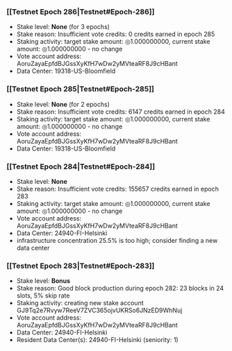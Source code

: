 ### [[Testnet Epoch 286|Testnet#Epoch-286]]
* Stake level: **None** (for 3 epochs)
* Stake reason: Insufficient vote credits: 0 credits earned in epoch 285
* Staking activity: target stake amount: ◎1.000000000, current stake amount: ◎1.000000000 - no change
* Vote account address: AoruZayaEpfdBJGssXyKfH7wDw2yMVteaRF8J9cHBant
* Data Center: 19318-US-Bloomfield
### [[Testnet Epoch 285|Testnet#Epoch-285]]
* Stake level: **None** (for 2 epochs)
* Stake reason: Insufficient vote credits: 6147 credits earned in epoch 284
* Staking activity: target stake amount: ◎1.000000000, current stake amount: ◎1.000000000 - no change
* Vote account address: AoruZayaEpfdBJGssXyKfH7wDw2yMVteaRF8J9cHBant
* Data Center: 19318-US-Bloomfield
### [[Testnet Epoch 284|Testnet#Epoch-284]]
* Stake level: **None**
* Stake reason: Insufficient vote credits: 155657 credits earned in epoch 283
* Staking activity: target stake amount: ◎1.000000000, current stake amount: ◎1.000000000 - no change
* Vote account address: AoruZayaEpfdBJGssXyKfH7wDw2yMVteaRF8J9cHBant
* Data Center: 24940-FI-Helsinki
* infrastructure concentration 25.5% is too high; consider finding a new data center
### [[Testnet Epoch 283|Testnet#Epoch-283]]
* Stake level: **Bonus**
* Stake reason: Good block production during epoch 282: 23 blocks in 24 slots, 5% skip rate
* Staking activity: creating new stake account GJ9Tq2e7Rvyw7ReeV7ZVC365ojvUKRSo6JNzED9WhNuj
* Vote account address: AoruZayaEpfdBJGssXyKfH7wDw2yMVteaRF8J9cHBant
* Data Center: 24940-FI-Helsinki
* Resident Data Center(s): 24940-FI-Helsinki (seniority: 1)